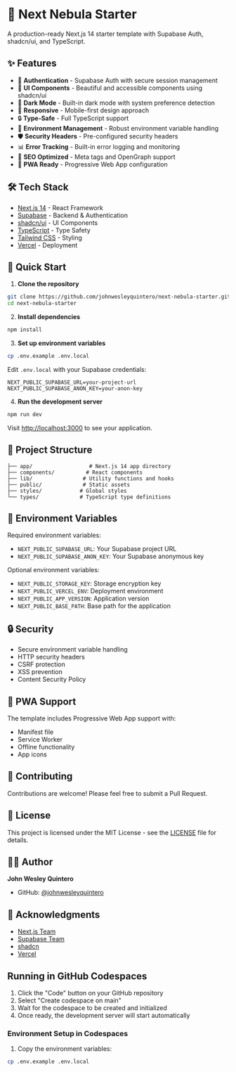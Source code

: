 # 🚀 Next Nebula Starter

A production-ready Next.js 14 starter template with Supabase Auth, shadcn/ui, and TypeScript.

## ✨ Features

- 🔐 **Authentication** - Supabase Auth with secure session management
- 🎨 **UI Components** - Beautiful and accessible components using shadcn/ui
- 🌙 **Dark Mode** - Built-in dark mode with system preference detection
- 📱 **Responsive** - Mobile-first design approach
- 🔒 **Type-Safe** - Full TypeScript support
- 🚦 **Environment Management** - Robust environment variable handling
- 🛡️ **Security Headers** - Pre-configured security headers
- 📊 **Error Tracking** - Built-in error logging and monitoring
- 🎯 **SEO Optimized** - Meta tags and OpenGraph support
- 🔄 **PWA Ready** - Progressive Web App configuration

## 🛠️ Tech Stack

- [Next.js 14](https://nextjs.org/) - React Framework
- [Supabase](https://supabase.com/) - Backend & Authentication
- [shadcn/ui](https://ui.shadcn.com/) - UI Components
- [TypeScript](https://www.typescriptlang.org/) - Type Safety
- [Tailwind CSS](https://tailwindcss.com/) - Styling
- [Vercel](https://vercel.com/) - Deployment

## 🚀 Quick Start

1. **Clone the repository**

```bash
git clone https://github.com/johnwesleyquintero/next-nebula-starter.git
cd next-nebula-starter
```

2. **Install dependencies**

```bash
npm install
```

3. **Set up environment variables**

```bash
cp .env.example .env.local
```

Edit `.env.local` with your Supabase credentials:

```env
NEXT_PUBLIC_SUPABASE_URL=your-project-url
NEXT_PUBLIC_SUPABASE_ANON_KEY=your-anon-key
```

4. **Run the development server**

```bash
npm run dev
```

Visit [http://localhost:3000](http://localhost:3000) to see your application.

## 📁 Project Structure

```
├── app/                  # Next.js 14 app directory
├── components/          # React components
├── lib/                # Utility functions and hooks
├── public/             # Static assets
├── styles/            # Global styles
└── types/             # TypeScript type definitions
```

## 🔧 Environment Variables

Required environment variables:

- `NEXT_PUBLIC_SUPABASE_URL`: Your Supabase project URL
- `NEXT_PUBLIC_SUPABASE_ANON_KEY`: Your Supabase anonymous key

Optional environment variables:

- `NEXT_PUBLIC_STORAGE_KEY`: Storage encryption key
- `NEXT_PUBLIC_VERCEL_ENV`: Deployment environment
- `NEXT_PUBLIC_APP_VERSION`: Application version
- `NEXT_PUBLIC_BASE_PATH`: Base path for the application

## 🔒 Security

- Secure environment variable handling
- HTTP security headers
- CSRF protection
- XSS prevention
- Content Security Policy

## 📱 PWA Support

The template includes Progressive Web App support with:

- Manifest file
- Service Worker
- Offline functionality
- App icons

## 🤝 Contributing

Contributions are welcome! Please feel free to submit a Pull Request.

## 📝 License

This project is licensed under the MIT License - see the [LICENSE](LICENSE) file for details.

## 👨‍💻 Author

**John Wesley Quintero**

- GitHub: [@johnwesleyquintero](https://github.com/johnwesleyquintero)

## 💫 Acknowledgments

- [Next.js Team](https://nextjs.org/)
- [Supabase Team](https://supabase.com/)
- [shadcn](https://twitter.com/shadcn)
- [Vercel](https://vercel.com/)

## Running in GitHub Codespaces

1. Click the "Code" button on your GitHub repository
2. Select "Create codespace on main"
3. Wait for the codespace to be created and initialized
4. Once ready, the development server will start automatically

### Environment Setup in Codespaces

1. Copy the environment variables:

```bash
cp .env.example .env.local


